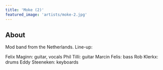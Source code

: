 ```yaml
---
title: 'Moke (2)'
featured_image: 'artists/moke-2.jpg'
---
```


## About

Mod band from the Netherlands.
Line-up:

Felix Maginn: guitar, vocals
Phil Tilli: guitar
Marcin Felis: bass
Rob Klerkx: drums
Eddy Steeneken: keyboards

